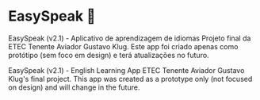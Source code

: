 # EasySpeak 📖
EasySpeak (v2.1) - Aplicativo de aprendizagem de idiomas
Projeto final da ETEC Tenente Aviador Gustavo Klug. Este app foi criado apenas como protótipo (sem foco em design) e terá atualizações no futuro. 

EasySpeak (v2.1) - English Learning App
ETEC Tenente Aviador Gustavo Klug's final project. This app was created as a prototype only (not focused on design) and will change in the future. 
